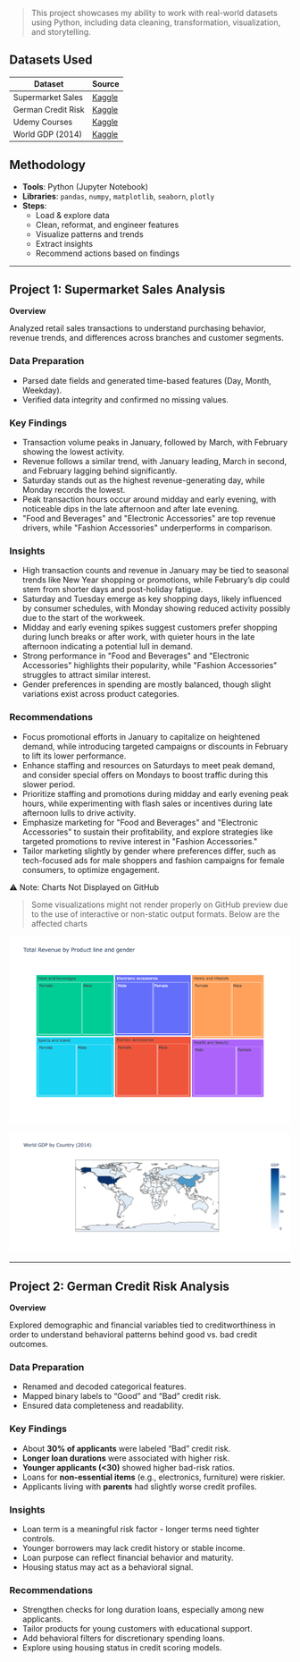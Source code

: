 > This project showcases my ability to work with real-world datasets using Python, including data cleaning, transformation, visualization, and storytelling.
> 

## Datasets Used

| Dataset | Source |
| --- | --- |
| Supermarket Sales | [Kaggle](https://www.kaggle.com/datasets/aungpyaeap/supermarket-sales) |
| German Credit Risk | [Kaggle](https://www.kaggle.com/datasets/uciml/german-credit) |
| Udemy Courses | [Kaggle](https://www.kaggle.com/datasets/andrewmvd/udemy-courses) |
| World GDP (2014) | [Kaggle](https://www.kaggle.com/datasets/wsaqaf/2014_world_gdp_with_codes.csv) |

## Methodology

- **Tools**: Python (Jupyter Notebook)
- **Libraries**: `pandas`, `numpy`, `matplotlib`, `seaborn`, `plotly`
- **Steps**:
    - Load & explore data
    - Clean, reformat, and engineer features
    - Visualize patterns and trends
    - Extract insights
    - Recommend actions based on findings

---

## Project 1: Supermarket Sales Analysis

**Overview**

Analyzed retail sales transactions to understand purchasing behavior, revenue trends, and differences across branches and customer segments.

### Data Preparation

- Parsed date fields and generated time-based features (Day, Month, Weekday).
- Verified data integrity and confirmed no missing values.

### Key Findings

- Transaction volume peaks in January, followed by March, with February showing the lowest activity.
- Revenue follows a similar trend, with January leading, March in second, and February lagging behind significantly.
- Saturday stands out as the highest revenue-generating day, while Monday records the lowest.
- Peak transaction hours occur around midday and early evening, with noticeable dips in the late afternoon and after late evening.
- "Food and Beverages" and "Electronic Accessories" are top revenue drivers, while "Fashion Accessories" underperforms in comparison.

### Insights

- High transaction counts and revenue in January may be tied to seasonal trends like New Year shopping or promotions, while February’s dip could stem from shorter days and post-holiday fatigue.
- Saturday and Tuesday emerge as key shopping days, likely influenced by consumer schedules, with Monday showing reduced activity possibly due to the start of the workweek.
- Midday and early evening spikes suggest customers prefer shopping during lunch breaks or after work, with quieter hours in the late afternoon indicating a potential lull in demand.
- Strong performance in "Food and Beverages" and "Electronic Accessories" highlights their popularity, while "Fashion Accessories" struggles to attract similar interest.
- Gender preferences in spending are mostly balanced, though slight variations exist across product categories.

### Recommendations

- Focus promotional efforts in January to capitalize on heightened demand, while introducing targeted campaigns or discounts in February to lift its lower performance.
- Enhance staffing and resources on Saturdays to meet peak demand, and consider special offers on Mondays to boost traffic during this slower period.
- Prioritize staffing and promotions during midday and early evening peak hours, while experimenting with flash sales or incentives during late afternoon lulls to drive activity.
- Emphasize marketing for "Food and Beverages" and "Electronic Accessories" to sustain their profitability, and explore strategies like targeted promotions to revive interest in "Fashion Accessories."
- Tailor marketing slightly by gender where preferences differ, such as tech-focused ads for male shoppers and fashion campaigns for female consumers, to optimize engagement.

⚠️ Note: Charts Not Displayed on GitHub

> Some visualizations might not render properly on GitHub preview due to the use of interactive or non-static output formats. Below are the affected charts
> 

![image.png](Supermarket_Sales/newplot.png)

![image.png](Supermarket_Sales/world.png)

---

## Project 2: German Credit Risk Analysis

**Overview**

Explored demographic and financial variables tied to creditworthiness in order to understand behavioral patterns behind good vs. bad credit outcomes.

### Data Preparation

- Renamed and decoded categorical features.
- Mapped binary labels to “Good” and “Bad” credit risk.
- Ensured data completeness and readability.

### Key Findings

- About **30% of applicants** were labeled “Bad” credit risk.
- **Longer loan durations** were associated with higher risk.
- **Younger applicants (<30)** showed higher bad-risk ratios.
- Loans for **non-essential items** (e.g., electronics, furniture) were riskier.
- Applicants living with **parents** had slightly worse credit profiles.

### Insights

- Loan term is a meaningful risk factor - longer terms need tighter controls.
- Younger borrowers may lack credit history or stable income.
- Loan purpose can reflect financial behavior and maturity.
- Housing status may act as a behavioral signal.

### Recommendations

- Strengthen checks for long duration loans, especially among new applicants.
- Tailor products for young customers with educational support.
- Add behavioral filters for discretionary spending loans.
- Explore using housing status in credit scoring models.
